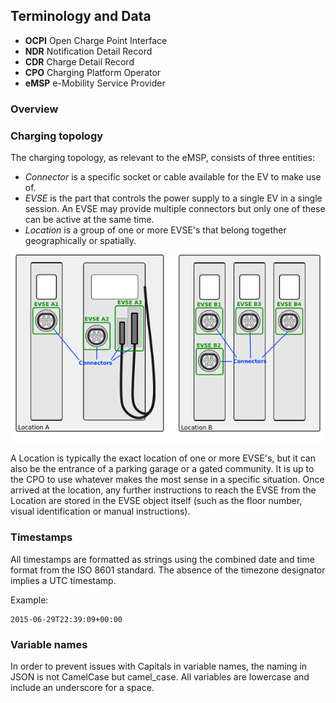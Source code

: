 ## Terminology and Data

 * **OCPI** Open Charge Point Interface 
 * **NDR** Notification Detail Record
 * **CDR** Charge Detail Record
 * **CPO** Charging Platform Operator
 * **eMSP** e-Mobility Service Provider

### Overview

### Charging topology

The charging topology, as relevant to the eMSP, consists of three entities:

* *Connector* is a specific socket or cable available for the EV to make use of.
* *EVSE* is the part that controls the power supply to a single EV in a single session. An EVSE may provide multiple connectors but only one of these can be active at the same time.
* *Location* is a group of one or more EVSE's that belong together geographically or spatially.  

![Topology](data/topology.png)

A Location is typically the exact location of one or more EVSE's, but it can also be the entrance of a parking garage or a gated community. It is up to the CPO to use whatever makes the most sense in a specific situation. Once arrived at the location, any further instructions to reach the EVSE from the Location are stored in the EVSE object itself (such as the floor number, visual identification or manual instructions).

### Timestamps

All timestamps are formatted as strings using the combined date and time format from the ISO 8601 standard. The absence of the timezone designator implies a UTC timestamp.


Example:
    
    2015-06-29T22:39:09+00:00

### Variable names

In order to prevent issues with Capitals in variable names, the naming in JSON is not CamelCase but camel_case. All variables are lowercase and include an underscore for a space. 
